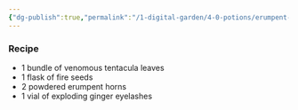 ```yaml
---
{"dg-publish":true,"permalink":"/1-digital-garden/4-0-potions/erumpent-potion-6th/"}
---
```


### Recipe
* 1 bundle of venomous tentacula leaves
* 1 flask of fire seeds
* 2 powdered erumpent horns
* 1 vial of exploding ginger eyelashes